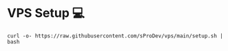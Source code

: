 # VPS Setup :computer:

```
curl -o- https://raw.githubusercontent.com/sProDev/vps/main/setup.sh | bash
```

